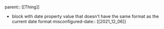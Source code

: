 parent:: [[Thing]]

- block with date property value that doesn't have the same format as the current date format
misconfigured-date:: [[2021_12_06]]